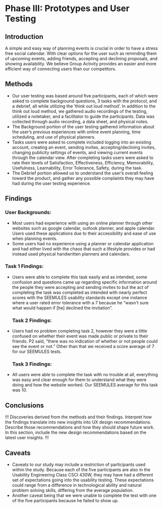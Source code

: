 # Phase III: Prototypes and User Testing

## Introduction

A simple and easy way of planning events is crucial in order to have a stress free social calendar. With clear options for the user such as reminding them of upcoming events, adding friends, accepting and declining proposals, and showing availability. We believe Group Activity provides an easier and more efficient way of connecting users than our competitors.

## Methods

* Our user testing was based around five participants, each of which were asked to complete background questions, 3 tasks with the protocol, and a debrief, all while utilizing the ‘think out loud method’. In addition to the think out loud method, we gathered audio recordings of the testing, utilized a notetaker, and a facilitator to guide the participants. Data was collected through audio recording, a data sheet, and physical notes. 
* The Background portion of the user testing gathered information about the user’s previous experiences with online event planning, time scheduling, and use of physical planners. 
* Tasks users were asked to complete included logging into an existing account, creating an event, sending invites, accepting/declining invites, changing publicity settings of events, and viewing current events through the calendar view. After completing tasks users were asked to rate their levels of Satisfaction, Effectiveness, Efficiency, Memorability, Usefulness, Learnability, Error Tolerance, Safety, during the task.
* The Debrief portion allowed us to understand the user’s overall feeling toward the product, and gather any possible complaints they may have had during the user testing experience. 


## Findings

### User Backgrounds:
* Most users had experience with using an online planner through other websites such as google calendar, outlook planner, and apple calendar. Users used these applications due to their accessibility and ease of use when planning events. 
* Some users had no experience using a planner or calendar application and had either lived with the chaos that such a lifestyle provides or had instead used physical handwritten planners and calendars.
	
### Task 1 Findings:
* Users were able to complete this task easily and as intended, some confusion and questions came up regarding specific information around the people they were accepting and sending invites to but the act of completing the task was completed as intended with nearly perfect scores with the SEEMULES usability standards except one instance where a user rated error tolerance with a 7 because he “wasn't sure what would happen if [he] declined the invitation”.

	### Task 2 Findings:
* Users had no problem completing task 2, however they were a little confused on whether their event was made public or private to their friends. P2 said, “there was no indication of whether or not people could see the event or not.” Other than that we received a score average of 7 for our SEEMULES tests. 

	### Task 3 Findings:
* All users were able to complete the task with no trouble at all, everything was easy and clear enough for them to understand what they were doing and how the website worked. Our SEEMULES average for this task was 10.


## Conclusions

!!! Discoveries derived from the methods and their findings. Interpret how the findings translate into new insights into UX design recommendations. Describe those recommendations and how they should shape future work. In this section, include the new design recommendations based on the latest user insights. !!!

## Caveats

* Caveats to our study may include a restriction of participants used within the study. Because each of the five participants are also in the Usability Engineering Class CSCI 430W, they may have had a different set of expectations going into the usability testing. These expectations could range from a difference in technological ability and natural problem solving skills, differing from the average population.
* Another caveat being that we were unable to complete the test with one of the five participants because he failed to show up.

